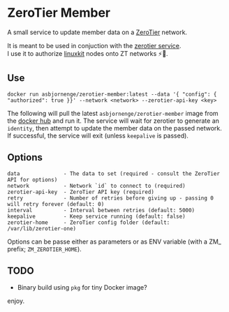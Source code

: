 # ZeroTier Member

A small service to update member data on a [ZeroTier](https://www.zerotier.com/) network.

It is meant to be used in conjuction with the [zerotier service](https://hub.docker.com/r/zerotier/zerotier-containerized/).   
I use it to authorize [linuxkit](https://github.com/linuxkit/linuxkit) nodes onto ZT networks :zap::tada:.

## Use

```
docker run asbjornenge/zerotier-member:latest --data '{ "config": { "authorized": true }}' --network <network> --zerotier-api-key <key> 
```

The following will pull the latest `asbjornenge/zerotier-member` image from the [docker hub]() and run it.
The service will wait for zerotier to generate an `identity`, then attempt to update the member data on the passed network.
If successful, the service will exit (unless `keepalive` is passed). 

## Options

```
data              - The data to set (required - consult the ZeroTier API for options)
network           - Network `id` to connect to (required)
zerotier-api-key  - ZeroTier API key (required)
retry             - Number of retries before giving up - passing 0 will retry forever (default: 0)
interval          - Interval between retries (default: 5000)
keepalive         - Keep service running (default: false)
zerotier-home     - ZeroTier config folder (default: /var/lib/zerotier-one)
```

Options can be passe either as parameters or as ENV variable (with a ZM\_ prefix; `ZM_ZEROTIER_HOME`).

## TODO

* Binary build using `pkg` for tiny Docker image?

enjoy. 
